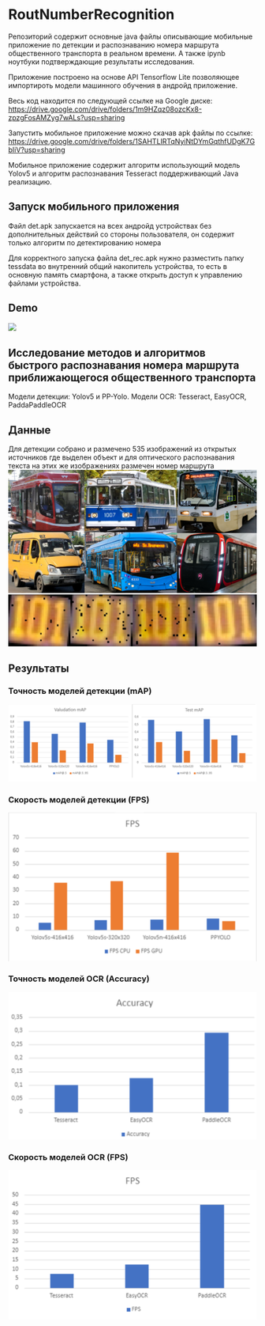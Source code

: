 # RoutNumberRecognition
Репозиторий содержит основные java файлы описывающие мобильные приложение по детекции и распознаванию номера маршрута общественного транспорта в реальном времени. А также ipynb ноутбуки подтверждающие результаты исследования.

Приложение построено на основе API Tensorflow Lite позволяющее импортироть модели машинного обучения в андройд приложение.

Весь код находится по следующей ссылке на Google диске: https://drive.google.com/drive/folders/1m9HZqz08ozcKx8-zpzgFosAMZyg7wALs?usp=sharing

Запустить мобильное приложение можно скачав apk файлы по ссылке: https://drive.google.com/drive/folders/1SAHTLIRTqNyiNtDYmGqthfUDgK7GbIiV?usp=sharing

Мобильное приложение содержит алгоритм использующий модель Yolov5 и алгоритм распознавания Tesseract поддерживающий Java реализацию.

## Запуск мобильного приложения

Файл det.apk запускается на всех андройд устройствах без дополнительных действий со стороны пользователя, он содержит только алгоритм по детектированию номера

Для корректного запуска файла det_rec.apk нужно разместить папку tessdata во внутренний общий накопитель устройства, то есть в основную память смартфона, а также открыть доступ к управлению файлами устройства.

## Demo

![](https://github.com/Frees4/RoutNumberRecognition/blob/main/demo.gif)

## Исследование методов и алгоритмов быстрого распознавания номера маршрута приближающегося общественного транспорта

Модели детекции: Yolov5 и PP-Yolo. Модели OCR: Tesseract, EasyOCR, PaddaPaddleOCR

## Данные

Для детекции собрано и размечено 535 изображений из открытых источников где выделен объект и для оптического распознавания текста на этих же изображениях размечен номер маршрута
![Objects](images/objects.png)
![Detections](images/detections.png)

## Результаты
### Точность моделей детекции (mAP)
![Plot1](images/plot1.png)
### Скорость моделей детекции (FPS)
![Plot2](images/plot2.png)
### Точность моделей OCR (Accuracy)
![Plot3](images/plot3.png)
### Скорость моделей OCR (FPS)
![Plot4](images/plot4.png)
